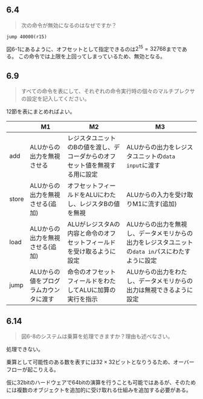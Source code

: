 ## 6.4

> 次の命令が無効になるのはなぜですか？
```
jump 40000(r15)
```
図6-1にあるように、オフセットとして指定できるのは$2^{15} = 32768$までである。
この命令では上限を上回ってしまっているため、無効となる。


## 6.9
> すべての命令を表にして、それぞれの命令実行時の個々のマルチプレクサの設定を記入してください。

12節を表にまとめればよい。

|       | M1                       | M2                                             | M3                                                             |
|-------|--------------------------|------------------------------------------------|----------------------------------------------------------------|
| add   | ALUからの出力を無視させる       | レジスタユニットのBの値を渡し、デコーダからのオフセット値を無視する用に設定 | ALUからの出力をレジスタユニットの`data input`に渡す                           |
| store | ALUからの出力を無視させる(追加) | オフセットフィールドをALUにわたし、レジスタBの値を無視               | ALUからの入力を受け取りM1に流す(追加)                                  |
| load  | ALUからの出力を無視させる(追加) | ALUがレジスタAの内容と命令のオフセットフィールドを受け取るように設定   | ALUからの出力を無視し、データメモリからの出力をレジスタユニットの`data in`パスにわたすように設定 |
| jump  | ALUからの値をプログラムカウンタに渡す   | 命令のオフセットフィールドをわたしてALUに加算の実行を指示         | ALUからの出力をわたし、データメモリからの出力は無視できるように設定                    |



## 6.14

> 図6-8のシステムは乗算を処理できますか？理由も述べなさい。


処理できない。

乗算として可能性のある数を表すには$32 \times 32$ビットとなりうるため、オーバーフローが起こりえる。

仮に32bitのハードウェアで64bitの演算を行うことも可能ではあるが、そのためには複数のオブジェクトを追加的に受け取れる仕組みを追加する必要がある。
